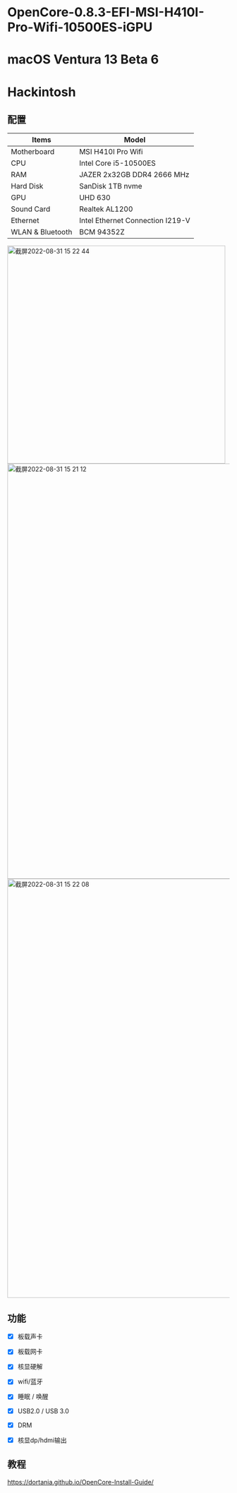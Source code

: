 # OpenCore-0.8.3-EFI-MSI-H410I-Pro-Wifi-10500ES-iGPU
# macOS Ventura 13 Beta 6
# Hackintosh

## 配置

| Items       | Model               |
| ----------- | ------------------- |
| Motherboard | MSI H410I Pro Wifi |
| CPU         | Intel Core i5-10500ES |
| RAM         | JAZER 2x32GB DDR4 2666 MHz |
| Hard Disk   | SanDisk 1TB nvme        |
| GPU         | UHD 630             |
| Sound Card  | Realtek AL1200      |
| Ethernet    | Intel Ethernet Connection I219-V |
| WLAN & Bluetooth        | BCM 94352Z |
<img width="494" alt="截屏2022-08-31 15 22 44" src="https://user-images.githubusercontent.com/47969038/187618191-684a1c2c-e0fd-4cf7-a240-a21c4f147910.png">
<img width="941" alt="截屏2022-08-31 15 21 12" src="https://user-images.githubusercontent.com/47969038/187618204-31f6258a-543c-4a30-82e4-fbf62df72195.png">
<img width="950" alt="截屏2022-08-31 15 22 08" src="https://user-images.githubusercontent.com/47969038/187618224-b2c238b8-5a9b-4062-85ea-4bfcbc7781d3.png">

## 功能
- [x] 板载声卡
- [x] 板载网卡
- [x] 核显硬解
- [x] wifi/蓝牙
- [x] 睡眠 / 唤醒
- [x] USB2.0 / USB 3.0
- [x] DRM
- [x] 核显dp/hdmi输出


## 教程
https://dortania.github.io/OpenCore-Install-Guide/
